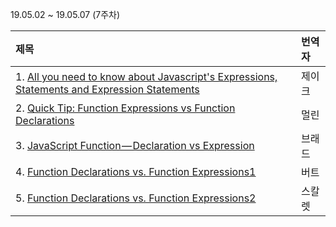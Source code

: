 19.05.02 ~ 19.05.07 (7주차)

|   제목   | 번역자  |
| :------ | :---- |
| 1. [All you need to know about Javascript's Expressions, Statements and Expression Statements](https://github.com/Lee-hyuna/33-js-concepts-kr/wiki/javascript-in-depth-all-you-need-to-know-about-expressions-statements-and-expression-statements) | 제이크 |
| 2. [Quick Tip: Function Expressions vs Function Declarations](https://github.com/Lee-hyuna/33-js-concepts-kr/wiki/%ED%95%A8%EC%88%98-%ED%91%9C%ED%98%84%EC%8B%9D-%EA%B3%BC-%ED%95%A8%EC%88%98-%EC%84%A0%EC%96%B8%EC%8B%9D) | 멀린 |
| 3. [JavaScript Function — Declaration vs Expression](https://github.com/Lee-hyuna/33-js-concepts-kr/wiki/%EC%9E%90%EB%B0%94%EC%8A%A4%ED%81%AC%EB%A6%BD%ED%8A%B8-%ED%95%A8%EC%88%98---%EC%84%A0%EC%96%B8-VS-%ED%91%9C%ED%98%84%EC%8B%9D) | 브래드 |
| 4. [Function Declarations vs. Function Expressions1](https://github.com/Lee-hyuna/33-js-concepts-kr/wiki/Function-Declarations-vs.-Function-Expressions1) | 버트 |
| 5. [Function Declarations vs. Function Expressions2](https://github.com/Lee-hyuna/33-js-concepts-kr/wiki/Function-Declarations-vs-Function-Expressions) | 스칼렛 |